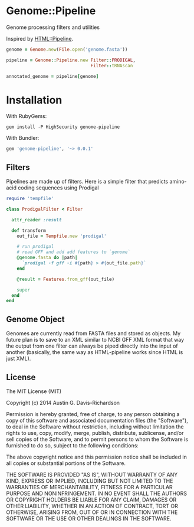 # Genome::Pipeline

Genome processing filters and utilities

Inspired by [HTML::Pipeline](https://github.com/jch/html-pipeline).

```ruby
genome = Genome.new(File.open('genome.fasta'))

pipeline = Genome::Pipeline.new Filter::PRODIGAL,
                                Filter::tRNAscan

annotated_genome = pipeline[genome]
```

# Installation

With RubyGems:

`gem install -P HighSecurity genome-pipeline`

With Bundler:

```ruby
gem 'genome-pipeline', '~> 0.0.1'
```

## Filters

Pipelines are made up of filters. Here is a simple filter that predicts
amino-acid coding sequences using Prodigal

```ruby
require 'tempfile'

class ProdigalFilter < Filter

  attr_reader :result

  def transform
    out_file = Tempfile.new 'prodigal'

    # run prodigal
    # read GFF and add add features to `genome`
    @genome.fasta do |path|
      `prodigal -f gff -i #{path} > #{out_file.path}`
    end

    @result = Features.from_gff(out_file)

    super
  end
end
```

## Genome Object

Genomes are currently read from FASTA files and stored as objects. My future
plan is to save to an XML similar to NCBI GFF XML format that way the output
from one filter can always be piped directly into the input of another
(basically, the same way as HTML-pipeline works since HTML is just XML).

## License

The MIT License (MIT)

Copyright (c) 2014 Austin G. Davis-Richardson

Permission is hereby granted, free of charge, to any person obtaining a copy of
this software and associated documentation files (the "Software"), to deal in
the Software without restriction, including without limitation the rights to
use, copy, modify, merge, publish, distribute, sublicense, and/or sell copies of
the Software, and to permit persons to whom the Software is furnished to do so,
subject to the following conditions:

The above copyright notice and this permission notice shall be included in all
copies or substantial portions of the Software.

THE SOFTWARE IS PROVIDED "AS IS", WITHOUT WARRANTY OF ANY KIND, EXPRESS OR
IMPLIED, INCLUDING BUT NOT LIMITED TO THE WARRANTIES OF MERCHANTABILITY, FITNESS
FOR A PARTICULAR PURPOSE AND NONINFRINGEMENT. IN NO EVENT SHALL THE AUTHORS OR
COPYRIGHT HOLDERS BE LIABLE FOR ANY CLAIM, DAMAGES OR OTHER LIABILITY, WHETHER
IN AN ACTION OF CONTRACT, TORT OR OTHERWISE, ARISING FROM, OUT OF OR IN
CONNECTION WITH THE SOFTWARE OR THE USE OR OTHER DEALINGS IN THE SOFTWARE.
